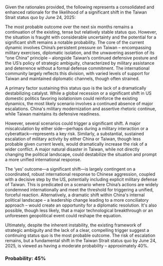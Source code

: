 Given the rationales provided, the following represents a consolidated and enhanced rationale for the likelihood of a significant shift in the Taiwan Strait status quo by June 24, 2025:

The most probable outcome over the next six months remains a continuation of the existing, tense but relatively stable status quo. However, the situation is fraught with considerable uncertainty and the potential for a significant shift remains a notable probability. The core of the current dynamic involves China’s persistent pressure on Taiwan – encompassing military exercises, diplomatic isolation, and the unwavering assertion of its “one China” principle – alongside Taiwan’s continued defensive posture and the US’s policy of strategic ambiguity, characterized by military assistance and deterrence without a formal defense commitment. The international community largely reflects this division, with varied levels of support for Taiwan and maintained diplomatic channels, though often strained.

A primary factor sustaining this status quo is the lack of a dramatically destabilizing catalyst. While a global recession or a significant shift in US domestic politics favoring isolationism could reinforce the existing dynamics, the most likely scenario involves a continued absence of major escalations. China's military modernization and assertive rhetoric continue, while Taiwan maintains its defensive readiness.

However, several scenarios could trigger a significant shift. A major miscalculation by either side—perhaps during a military interaction or a cyberattack—represents a key risk. Similarly, a substantial, sustained escalation of military activity by either China or Taiwan, though less probable given current levels, would dramatically increase the risk of a wider conflict.  A major natural disaster in Taiwan, while not directly changing the political landscape, could destabilize the situation and prompt a more unified international response.

The ‘yes’ outcome—a significant shift—is largely contingent on a coordinated, robust international response to Chinese aggression, coupled with a decisive step by the US, potentially including explicit military defense of Taiwan.  This is predicated on a scenario where China’s actions are widely condemned internationally and meet the threshold for triggering a unified, forceful reaction.  Alternatively, a dramatic shift within China's internal political landscape – a leadership change leading to a more conciliatory approach – would create an opportunity for a diplomatic resolution.  It's also possible, though less likely, that a major technological breakthrough or an unforeseen geopolitical event could reshape the equation.

Ultimately, despite the inherent instability, the existing framework of strategic ambiguity and the lack of a clear, compelling trigger suggest a continuing status quo is the most probable outcome. The risk of escalation remains, but a fundamental shift in the Taiwan Strait status quo by June 24, 2025, is viewed as having a moderate probability – approximately 40%.


### Probability: 45%
